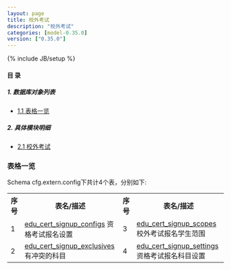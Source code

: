 ```yaml
---
layout: page
title: 校外考试 
description: "校外考试"
categories: [model-0.35.0]
version: ["0.35.0"]
---
```

{% include JB/setup %}

#### 目 录

##### 1. 数据库对象列表
  * [1.1 表格一览](index.html#表格一览)

##### 2. 具体模块明细
* [2.1 校外考试](/model/cfg/extern.config/all.html)

### 表格一览
Schema cfg.extern.config下共计4个表，分别如下:

<table class="table table-bordered table-striped table-condensed">
  <tr>
    <th class="info_header text-center">序号</th>
    <th class="info_header">表名/描述</th>
    <th class="info_header text-center">序号</th>
    <th class="info_header">表名/描述</th>
  </tr>
  <tr>
    <td>1</td>
    <td><a href="/model/cfg/extern.config/all.html#表格-edu_cert_signup_configs-资格考试报名设置">edu_cert_signup_configs</a> 资格考试报名设置</td>
    <td>3</td>
    <td><a href="/model/cfg/extern.config/all.html#表格-edu_cert_signup_scopes-校外考试报名学生范围">edu_cert_signup_scopes</a> 校外考试报名学生范围</td>
  </tr>
  <tr>
    <td>2</td>
    <td><a href="/model/cfg/extern.config/all.html#表格-edu_cert_signup_exclusives-有冲突的科目">edu_cert_signup_exclusives</a> 有冲突的科目</td>
    <td>4</td>
    <td><a href="/model/cfg/extern.config/all.html#表格-edu_cert_signup_settings-资格考试报名科目设置">edu_cert_signup_settings</a> 资格考试报名科目设置</td>
  </tr>
</table>

